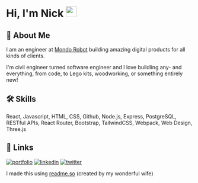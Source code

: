# Hi, I'm Nick <img src="https://media.giphy.com/media/hvRJCLFzcasrR4ia7z/giphy.gif" width="29px" height="29px">

## 🚀 About Me

I am an engineer at [Mondo Robot](https://www.mondorobot.com/) building amazing digital products for all kinds of clients.

I'm civil engineer turned software engineer and I love buildling any- and everything, from code, to Lego kits, woodworking, or something entirely new!

## 🛠 Skills
React, Javascript, HTML, CSS, Github, Node.js, Express, PostgreSQL, RESTful APIs, React Router, Bootstrap, TailwindCSS, Webpack, Web Design, Three.js

## 🔗 Links
[![portfolio](https://img.shields.io/badge/Nick_Oelsner-000?style=for-the-badge&logo=about-dot-me&logoColor=white)](https://nickoelsner.com/)
[![linkedin](https://img.shields.io/badge/linkedin-0A66C2?style=for-the-badge&logo=linkedin&logoColor=white)](https://www.linkedin.com/in/nickoelsner/)
[![twitter](https://img.shields.io/badge/twitter-1DA1F2?style=for-the-badge&logo=twitter&logoColor=white)](https://twitter.com/NickOelsner)

I made this using [readme.so](readme.so) (created by my wonderful wife) 
